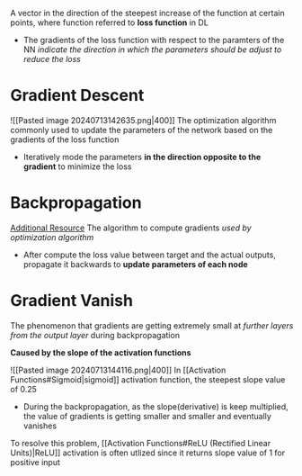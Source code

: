 A vector in the direction of the steepest increase of the function at certain points, where function referred to **loss function** in DL
- The gradients of the loss function with respect to the paramters of the NN *indicate the direction in which the parameters should be adjust to reduce the loss*

# Gradient Descent
![[Pasted image 20240713142635.png|400]]
The optimization algorithm commonly used to update the parameters of the network based on the gradients of the loss function
- Iteratively mode the parameters **in the direction opposite to the gradient** to minimize the loss

# Backpropagation
[Additional Resource](https://evan-moon.github.io/2018/07/19/deep-learning-backpropagation/)
The algorithm to compute gradients *used by optimization algorithm*
- After compute the loss value between target and the actual outputs, propagate it backwards to **update parameters of each node**

# Gradient Vanish
The phenomenon that gradients are getting extremely small at *further layers from the output layer* during backpropagation

**Caused by the slope of the activation functions**

![[Pasted image 20240713144116.png|400]]
In [[Activation Functions#Sigmoid|sigmoid]] activation function, the steepest slope value of 0.25
- During the backpropagation, as the slope(derivative) is keep multiplied, the value of gradients is getting smaller and smaller and eventually vanishes

To resolve this problem, [[Activation Functions#ReLU (Rectified Linear Units)|ReLU]] activation is often utlized since it returns slope value of 1 for positive input